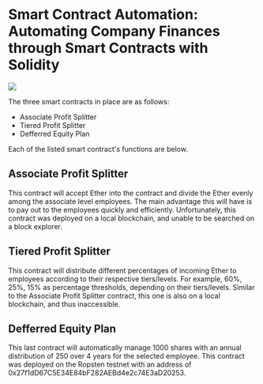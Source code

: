 # Smart Contract Automation: Automating Company Finances through Smart Contracts with Solidity

![](https://miro.medium.com/max/5040/1*xc4XWLHRlOSuroGSqgVX-g.jpeg)

The three smart contracts in place are as follows:

- Associate Profit Splitter
- Tiered Profit Splitter
- Defferred Equity Plan

Each of the listed smart contract's functions are below.

## Associate Profit Splitter

This contract will accept Ether into the contract and divide the Ether evenly among the associate level employees. The main advantage this will have is to pay out to the employees quickly and efficiently. Unfortunately, this contract was deployed on a local blockchain, and unable to be searched on a block explorer.

## Tiered Profit Splitter

This contract will distribute different percentages of incoming Ether to employees according to their respective tiers/levels. For example, 60%, 25%, 15% as percentage thresholds, depending on their tiers/levels. Similar to the Associate Profit Splitter contract, this one is also on a local blockchain, and thus inaccessible.

## Defferred Equity Plan

This last contract will automatically manage 1000 shares with an annual distribution of 250 over 4 years for the selected employee. This contract was deployed on the Ropsten testnet with an address of 0x27f1dD67C5E34E84bF282AEBd4e2c74E3aD20253.